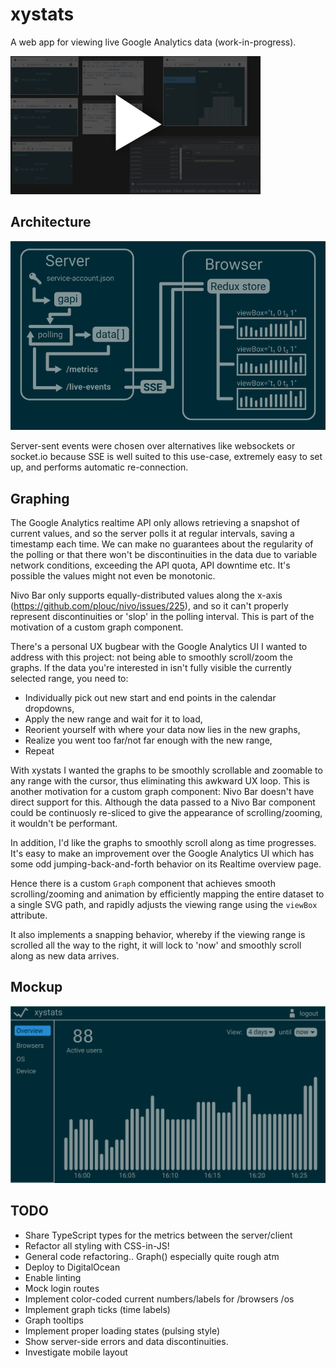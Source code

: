 # xystats

A web app for viewing live Google Analytics data (work-in-progress).

[![video](video-thumb.png)](https://youtu.be/AuDeXxjrQuQ)

## Architecture

![architecture](architecture.svg)

Server-sent events were chosen over alternatives like websockets or socket.io because SSE is well suited to this use-case, extremely easy to set up, and performs automatic re-connection.

## Graphing

The Google Analytics realtime API only allows retrieving a snapshot of current values, and so the server polls it at regular intervals, saving a timestamp each time. We can make no guarantees about the regularity of the polling or that there won't be discontinuities in the data due to variable network conditions, exceeding the API quota, API downtime etc. It's possible the values might not even be monotonic.

Nivo Bar only supports equally-distributed values along the x-axis (https://github.com/plouc/nivo/issues/225), and so it can't properly represent discontinuities or 'slop' in the polling interval. This is part of the motivation of a custom graph component.

There's a personal UX bugbear with the Google Analytics UI I wanted to address with this project: not being able to smoothly scroll/zoom the graphs. If the data you're interested in isn't fully visible the currently selected range, you need to:

- Individually pick out new start and end points in the calendar dropdowns,
- Apply the new range and wait for it to load,
- Reorient yourself with where your data now lies in the new graphs,
- Realize you went too far/not far enough with the new range,
- Repeat

With xystats I wanted the graphs to be smoothly scrollable and zoomable to any range with the cursor, thus eliminating this awkward UX loop. This is another motivation for a custom graph component: Nivo Bar doesn't have direct support for this. Although the data passed to a Nivo Bar component could be continuosly re-sliced to give the appearance of scrolling/zooming, it wouldn't be performant.

In addition, I'd like the graphs to smoothly scroll along as time progresses. It's easy to make an improvement over the Google Analytics UI which has some odd jumping-back-and-forth behavior on its Realtime overview page.

Hence there is a custom `Graph` component that achieves smooth scrolling/zooming and animation by efficiently mapping the entire dataset to a single SVG path, and rapidly adjusts the viewing range using the `viewBox` attribute.

It also implements a snapping behavior, whereby if the viewing range is scrolled all the way to the right, it will lock to 'now' and smoothly scroll along as new data arrives.

## Mockup

![mockup](mockup.svg)

## TODO

- Share TypeScript types for the metrics between the server/client
- Refactor all styling with CSS-in-JS!
- General code refactoring.. Graph() especially quite rough atm
- Deploy to DigitalOcean
- Enable linting
- Mock login routes
- Implement color-coded current numbers/labels for /browsers /os
- Implement graph ticks (time labels)
- Graph tooltips
- Implement proper loading states (pulsing style)
- Show server-side errors and data discontinuities.
- Investigate mobile layout
